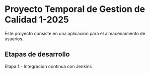 # Proyecto Temporal de Gestion de Calidad 1-2025

Este proyecto consiste en una aplicacion para el almacenamiento de usuarios.

## Etapas de desarrollo
  Etapa 1.- Integracion continua con Jenkins
